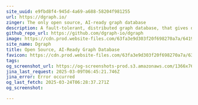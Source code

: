 ```yaml
---
site_uuid: e9fbd8f4-945d-4a69-a688-58204f981255
url: https://dgraph.io/
zinger: The only open source, AI-ready graph database
description: A fault-tolerant, distributed graph database, that gives developers the tools to rapidly build applications that scale
github_repo_url: https://github.com/dgraph-io/dgraph
image: https://cdn.prod.website-files.com/63fa3e9d303f20f698270a7a/6419f91b6297a72e0ea955c5_Open%20Graph.webp
site_name: Dgraph
title: Open Source, AI-Ready Graph Database
favicon: https://cdn.prod.website-files.com/63fa3e9d303f20f698270a7a/63ff53715c070ec57e1adfeb_Size%3D32x32%20(2).svg
tags: 
og_screenshot_url: https://og-screenshots-prod.s3.amazonaws.com/1366x768/80/false/6d8d6a3b0353ff875182499ac636a8b4646bdde8e0c9897a45d113387dc327c7.jpeg
jina_last_request: 2025-03-09T06:45:21.746Z
jina_error: Error occurred
og_last_fetch: 2025-03-24T06:28:37.271Z
og_screenshot: 

---
```


